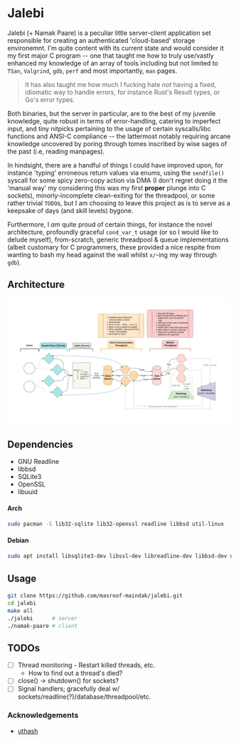 # Jalebi

Jalebi (+ Namak Paare) is a peculiar little server-client application set responsible for creating an authenticated 'cloud-based' storage environemnt. I'm quite content with its current state and would consider it my first major C program -- one that taught me how to truly use/vastly enhanced my knowledge of an array of tools including but not limited to `TSan`, `Valgrind`, `gdb`, `perf` and most importantly, `man` pages.

> It has also taught me how much I fucking hate *not* having a fixed, idiomatic way to handle errors, for instance Rust's Result types, or Go's error types.

Both binaries, but the server in particular, are to the best of my juvenile knowledge, quite robust in terms of error-handling, catering to imperfect input, and tiny nitpicks pertaining to the usage of certain syscalls/libc functions and ANSI-C compliance -- the lattermost notably requiring arcane knowledge uncovered by poring through tomes inscribed by wise sages of the past (i.e, reading manpages).

In hindsight, there are a handful of things I could have improved upon, for instance 'typing' erroneous return values via enums, using the `sendfile()` syscall for some spicy zero-copy action via DMA (I don't regret doing it the 'manual way' my considering this was my first **proper** plunge into C sockets), minorly-incomplete clean-exiting for the threadpool, or some rather trivial `TODO`s, but I am choosing to leave this project as is to serve as a keepsake of days (and skill levels) bygone.

Furthermore, I _am_ quite proud of certain things, for instance the novel architecture, profoundly graceful `cond_var_t` usage (or so I would like to delude myself), from-scratch, generic threadpool & queue implementations (albeit customary for C programmers, these provided a nice respite from wanting to bash my head against the wall whilst `x/`-ing my way through `gdb`).

## Architecture

![architecture](.github/assets/Jalebi.webp)

## Dependencies

- GNU Readline
- libbsd
- SQLite3
- OpenSSL
- libuuid

#### Arch

```bash
sudo pacman -S lib32-sqlite lib32-openssl readline libbsd util-linux
```

#### Debian

```bash
sudo apt install libsqlite3-dev libssl-dev libreadline-dev libbsd-dev uuid-dev
```

## Usage

```bash
git clone https://github.com/masroof-maindak/jalebi.git
cd jalebi
make all
./jalebi      # server
./namak-paare # client
```

## TODOs

- [ ] Thread monitoring - Restart killed threads, etc.
    - How to find out a thread's died?
- [ ] close() -> shutdown() for sockets?
- [ ] Signal handlers; gracefully deal w/ sockets/readline(?)/database/threadpool/etc.

### Acknowledgements

- [uthash](https://github.com/troydhanson/uthash)
